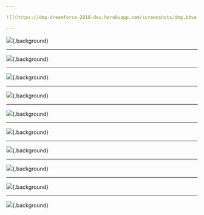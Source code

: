 ```yaml
---

![](https://dmp-dreamforce-2018-dev.herokuapp.com/screenshots/dmp.bbva.0001.overview.slide.png){.background}

---
```


![](https://dmp-dreamforce-2018-dev.herokuapp.com/screenshots/dmp.bbva.0002.overview.slide.png){.background}

---

![](https://dmp-dreamforce-2018-dev.herokuapp.com/screenshots/dmp.bbva.0003.overview.slide.png){.background}

---

![](https://dmp-dreamforce-2018-dev.herokuapp.com/screenshots/dmp.bbva.0101.data-capture-sources.slide.png){.background}

---

![](https://dmp-dreamforce-2018-dev.herokuapp.com/screenshots/dmp.bbva.0201.consumer-rights-management-page.slide.png){.background}

---

![](https://dmp-dreamforce-2018-dev.herokuapp.com/screenshots/dmp.bbva.0300.einstein-segmentation.slide.png){.background}

---

![](https://dmp-dreamforce-2018-dev.herokuapp.com/screenshots/dmp.bbva.0310.segments.build-standard-segment.slide.png){.background}

---

![](https://dmp-dreamforce-2018-dev.herokuapp.com/screenshots/dmp.bbva.0311.segments.build-standard-segment.slide.png){.background}

---

![](https://dmp-dreamforce-2018-dev.herokuapp.com/screenshots/dmp.bbva.0312.segments.build-standard-segment.slide.png){.background}

---

![](https://dmp-dreamforce-2018-dev.herokuapp.com/screenshots/dmp.bbva.0313.segments.build-standard-segment.slide.png){.background}

---

![](https://dmp-dreamforce-2018-dev.herokuapp.com/screenshots/dmp.bbva.0314.segments.build-standard-segment.slide.png){.background}

